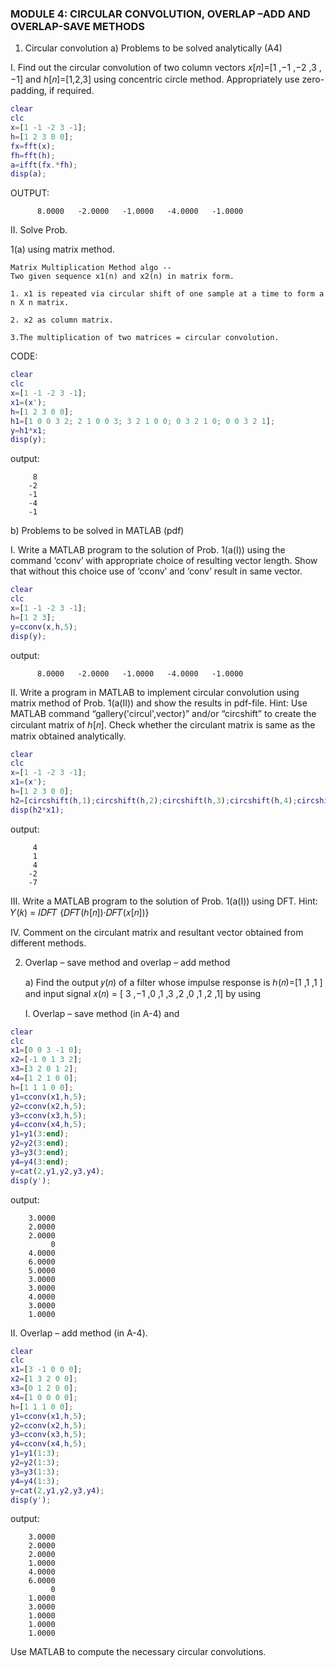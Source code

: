 ### MODULE 4: CIRCULAR CONVOLUTION, OVERLAP –ADD AND OVERLAP-SAVE METHODS

1. Circular convolution
a) Problems to be solved analytically (A4)

I. Find out the circular convolution of two column vectors 𝑥[𝑛]=[1 ,−1 ,−2 ,3 ,−1] and ℎ[𝑛]=[1,2,3] using concentric circle method. Appropriately use zero-padding, if required.

```Matlab
clear
clc
x=[1 -1 -2 3 -1];
h=[1 2 3 0 0];
fx=fft(x);
fh=fft(h);
a=ifft(fx.*fh);
disp(a);

```
  OUTPUT:
  ```
        8.0000   -2.0000   -1.0000   -4.0000   -1.0000
  ```  
II. Solve Prob. 

1(a) using matrix method.
```
Matrix Multiplication Method algo --
Two given sequence x1(n) and x2(n) in matrix form.

1. x1 is repeated via circular shift of one sample at a time to form a n X n matrix.

2. x2 as column matrix.

3.The multiplication of two matrices = circular convolution.
```
CODE:
```Matlab
clear
clc
x=[1 -1 -2 3 -1];
x1=(x');
h=[1 2 3 0 0];
h1=[1 0 0 3 2; 2 1 0 0 3; 3 2 1 0 0; 0 3 2 1 0; 0 0 3 2 1];
y=h1*x1;  
disp(y);

```
output:
```
     8
    -2
    -1
    -4
    -1

```
b) Problems to be solved in MATLAB (pdf)

I. Write a MATLAB program to the solution of Prob. 1(a(I)) using the command ‘cconv’ with appropriate choice of resulting vector length. Show that without this choice use of ‘cconv’ and ‘conv’ result in same vector.

```Matlab
clear
clc
x=[1 -1 -2 3 -1];
h=[1 2 3];
y=cconv(x,h,5);
disp(y);

```
output:
```
      8.0000   -2.0000   -1.0000   -4.0000   -1.0000
```

II. Write a program in MATLAB to implement circular convolution using matrix method of Prob. 1(a(II)) and show the results in pdf-file. 
    Hint: Use MATLAB command “gallery('circul',vector)” and/or “circshift” to create the circulant matrix of ℎ[𝑛]. Check whether the circulant matrix is same as the matrix obtained analytically.

```Matlab
clear
clc
x=[1 -1 -2 3 -1];
x1=(x');
h=[1 2 3 0 0];
h2=[circshift(h,1);circshift(h,2);circshift(h,3);circshift(h,4);circshift(h,5)];
disp(h2*x1);

```
output:
```
     4
     1
     4
    -2
    -7
```
III. Write a MATLAB program to the solution of Prob. 1(a(I)) using DFT. Hint: 𝑌(𝑘) = 𝐼𝐷𝐹𝑇 {𝐷𝐹𝑇(ℎ[𝑛])·𝐷𝐹𝑇(𝑥[𝑛])}

IV. Comment on the circulant matrix and resultant vector obtained from different methods.

2. Overlap – save method and overlap – add method

    a) Find the output 𝑦(𝑛) of a filter whose impulse response is ℎ(𝑛)=[1 ,1 ,1 ] and input signal 𝑥(𝑛) = [ 3 ,−1 ,0 ,1 ,3 ,2 ,0 ,1 ,2 ,1] by using

    I. Overlap – save method (in A-4) and

```Matlab
clear 
clc
x1=[0 0 3 -1 0];
x2=[-1 0 1 3 2];
x3=[3 2 0 1 2];
x4=[1 2 1 0 0];
h=[1 1 1 0 0];
y1=cconv(x1,h,5);
y2=cconv(x2,h,5);
y3=cconv(x3,h,5);
y4=cconv(x4,h,5);
y1=y1(3:end);
y2=y2(3:end);
y3=y3(3:end);
y4=y4(3:end);
y=cat(2,y1,y2,y3,y4);
disp(y');
```
output:
```
    3.0000
    2.0000
    2.0000
         0
    4.0000
    6.0000
    5.0000
    3.0000
    3.0000
    4.0000
    3.0000
    1.0000
```

II. Overlap – add method (in A-4).
```Matlab
clear 
clc
x1=[3 -1 0 0 0];
x2=[1 3 2 0 0];
x3=[0 1 2 0 0];
x4=[1 0 0 0 0];
h=[1 1 1 0 0];
y1=cconv(x1,h,5);
y2=cconv(x2,h,5);
y3=cconv(x3,h,5);
y4=cconv(x4,h,5);
y1=y1(1:3);
y2=y2(1:3);
y3=y3(1:3);
y4=y4(1:3);
y=cat(2,y1,y2,y3,y4);
disp(y');
```
output:
```
    3.0000
    2.0000
    2.0000
    1.0000
    4.0000
    6.0000
         0
    1.0000
    3.0000
    1.0000
    1.0000
    1.0000
```

Use MATLAB to compute the necessary circular convolutions.
